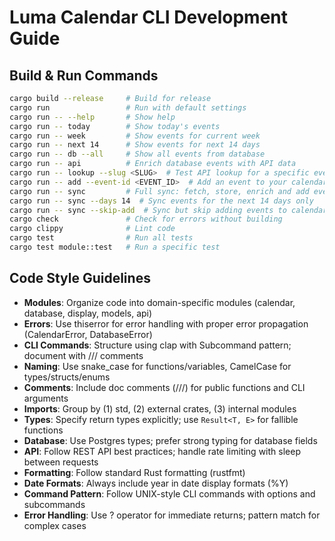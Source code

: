 # Luma Calendar CLI Development Guide

## Build & Run Commands
```bash
cargo build --release     # Build for release
cargo run                 # Run with default settings
cargo run -- --help       # Show help
cargo run -- today        # Show today's events
cargo run -- week         # Show events for current week
cargo run -- next 14      # Show events for next 14 days
cargo run -- db --all     # Show all events from database
cargo run -- api          # Enrich database events with API data
cargo run -- lookup --slug <SLUG>  # Test API lookup for a specific event
cargo run -- add --event-id <EVENT_ID>  # Add an event to your calendar using its API ID
cargo run -- sync         # Full sync: fetch, store, enrich and add events to calendar
cargo run -- sync --days 14  # Sync events for the next 14 days only
cargo run -- sync --skip-add  # Sync but skip adding events to calendar
cargo check               # Check for errors without building
cargo clippy              # Lint code
cargo test                # Run all tests
cargo test module::test   # Run a specific test
```

## Code Style Guidelines
- **Modules**: Organize code into domain-specific modules (calendar, database, display, models, api)
- **Errors**: Use thiserror for error handling with proper error propagation (CalendarError, DatabaseError)
- **CLI Commands**: Structure using clap with Subcommand pattern; document with /// comments
- **Naming**: Use snake_case for functions/variables, CamelCase for types/structs/enums
- **Comments**: Include doc comments (///) for public functions and CLI arguments
- **Imports**: Group by (1) std, (2) external crates, (3) internal modules
- **Types**: Specify return types explicitly; use `Result<T, E>` for fallible functions
- **Database**: Use Postgres types; prefer strong typing for database fields
- **API**: Follow REST API best practices; handle rate limiting with sleep between requests
- **Formatting**: Follow standard Rust formatting (rustfmt)
- **Date Formats**: Always include year in date display formats (%Y)
- **Command Pattern**: Follow UNIX-style CLI commands with options and subcommands
- **Error Handling**: Use ? operator for immediate returns; pattern match for complex cases